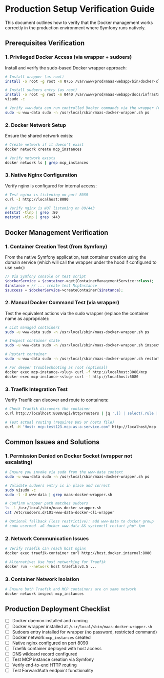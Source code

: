 # Production Setup Verification Guide

This document outlines how to verify that the Docker management works correctly in the production environment where Symfony runs natively.

## Prerequisites Verification

### 1. Privileged Docker Access (via wrapper + sudoers)
Install and verify the sudo-based Docker wrapper approach:

```bash
# Install wrapper (as root)
install -o root -g root -m 0755 /var/www/prod/maas-webapp/bin/docker-cli-wrapper.sh /usr/local/sbin/maas-docker-wrapper.sh

# Install sudoers entry (as root)
install -o root -g root -m 0440 /var/www/prod/maas-webapp/docs/infrastructure/etc/sudoers.d/101-www-data-docker-cli-wrapper /etc/sudoers.d/101-www-data-docker-cli-wrapper
visudo -c

# Verify www-data can run controlled Docker commands via the wrapper (no password)
sudo -u www-data sudo -n /usr/local/sbin/maas-docker-wrapper.sh ps
```

### 2. Docker Network Setup
Ensure the shared network exists:
```bash
# Create network if it doesn't exist
docker network create mcp_instances

# Verify network exists
docker network ls | grep mcp_instances
```

### 3. Native Nginx Configuration
Verify nginx is configured for internal access:
```bash
# Test nginx is listening on port 8080
curl -I http://localhost:8080

# Verify nginx is NOT listening on 80/443
netstat -tlnp | grep :80
netstat -tlnp | grep :443
```

## Docker Management Verification

### 1. Container Creation Test (from Symfony)
From the native Symfony application, test container creation using the domain service (which will call the wrapper under the hood if configured to use `sudo`):
```php
// Via Symfony console or test script
$dockerService = $container->get(ContainerManagementService::class);
$instance = // ... create test McpInstance
$success = $dockerService->createContainer($instance);
```

### 2. Manual Docker Command Test (via wrapper)
Test the equivalent actions via the sudo wrapper (replace the container name as appropriate):
```bash
# List managed containers
sudo -u www-data sudo -n /usr/local/sbin/maas-docker-wrapper.sh ps

# Inspect container state
sudo -u www-data sudo -n /usr/local/sbin/maas-docker-wrapper.sh inspect mcp-instance-<slug>

# Restart container
sudo -u www-data sudo -n /usr/local/sbin/maas-docker-wrapper.sh restart mcp-instance-<slug>

# For deeper troubleshooting as root (optional)
docker exec mcp-instance-<slug> curl -f http://localhost:8080/mcp
docker exec mcp-instance-<slug> curl -f http://localhost:6080
```

### 3. Traefik Integration Test
Verify Traefik can discover and route to containers:
```bash
# Check Traefik discovers the container
curl http://localhost:8080/api/http/routers | jq '.[] | select(.rule | contains("mcp-test123"))'

# Test actual routing (requires DNS or hosts file)
curl -H "Host: mcp-test123.mcp-as-a-service.com" http://localhost/mcp
```

## Common Issues and Solutions

### 1. Permission Denied on Docker Socket (wrapper not escalating)
```bash
# Ensure you invoke via sudo from the www-data context
sudo -u www-data sudo -n /usr/local/sbin/maas-docker-wrapper.sh ps

# Validate sudoers entry is in place and correct
sudo visudo -c
sudo -l -U www-data | grep maas-docker-wrapper.sh

# Confirm wrapper path matches sudoers
ls -l /usr/local/sbin/maas-docker-wrapper.sh
cat /etc/sudoers.d/101-www-data-docker-cli-wrapper

# Optional fallback (less restrictive): add www-data to docker group
# sudo usermod -aG docker www-data && systemctl restart php*-fpm
```

### 2. Network Communication Issues
```bash
# Verify Traefik can reach host nginx
docker exec traefik-container curl http://host.docker.internal:8080

# Alternative: Use host networking for Traefik
docker run --network host traefik:v3.5 ...
```

### 3. Container Network Isolation
```bash
# Ensure both Traefik and MCP containers are on same network
docker network inspect mcp_instances
```

## Production Deployment Checklist

- [ ] Docker daemon installed and running
- [ ] Docker wrapper installed at `/usr/local/sbin/maas-docker-wrapper.sh`
- [ ] Sudoers entry installed for wrapper (no password, restricted command)
- [ ] Docker network `mcp_instances` created
- [ ] Native nginx configured on port 8090
- [ ] Traefik container deployed with host access
- [ ] DNS wildcard record configured
- [ ] Test MCP instance creation via Symfony
- [ ] Verify end-to-end HTTP routing
- [ ] Test ForwardAuth endpoint functionality
